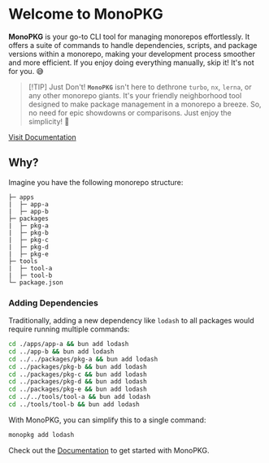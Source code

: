 # Welcome to MonoPKG

**MonoPKG** is your go-to CLI tool for managing monorepos effortlessly. It offers a suite of commands to handle
dependencies, scripts, and package versions within a monorepo, making your development process smoother and more
efficient. If you enjoy doing everything manually, skip it! It's not for you. 😅

> [!TIP] Just Don't!
> **`MonoPKG`** isn't here to dethrone `turbo`, `nx`, `lerna`, or any other monorepo giants. It's your friendly
> neighborhood tool designed to make package management in a monorepo a breeze. So, no need for epic showdowns or
> comparisons. Just enjoy the simplicity! 🍺

[Visit Documentation](https://beerush-id.github.io/monopkg)

## Why?

Imagine you have the following monorepo structure:

```plaintext
├─ apps
|  ├─ app-a
|  ├─ app-b
├─ packages
|  ├─ pkg-a
|  ├─ pkg-b
|  ├─ pkg-c
|  ├─ pkg-d
|  ├─ pkg-e
├─ tools
|  ├─ tool-a
|  ├─ tool-b
└─ package.json
```

### Adding Dependencies

Traditionally, adding a new dependency like `lodash` to all packages would require running multiple commands:

```sh
cd ./apps/app-a && bun add lodash
cd ../app-b && bun add lodash
cd ../../packages/pkg-a && bun add lodash
cd ../packages/pkg-b && bun add lodash
cd ../packages/pkg-c && bun add lodash
cd ../packages/pkg-d && bun add lodash
cd ../packages/pkg-e && bun add lodash
cd ../../tools/tool-a && bun add lodash
cd ../tools/tool-b && bun add lodash
```

With MonoPKG, you can simplify this to a single command:

```sh
monopkg add lodash
```

Check out the [Documentation](https://beerush-id.github.io/monopkg) to get started with MonoPKG.
